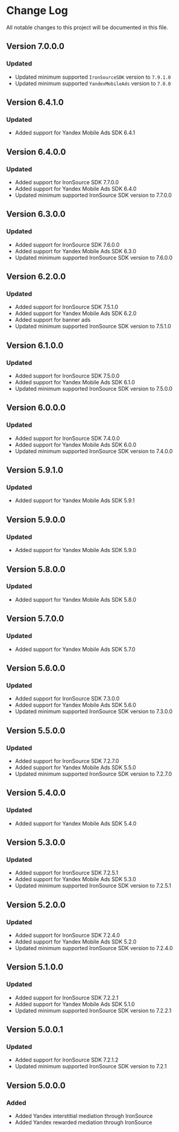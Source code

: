 # Change Log

All notable changes to this project will be documented in this file.

## Version 7.0.0.0

### Updated

- Updated minimum supported `IronSourceSDK` version to `7.9.1.0`
- Updated minimum supported `YandexMobileAds` version to `7.0.0`

## Version 6.4.1.0

### Updated

- Added support for Yandex Mobile Ads SDK 6.4.1

## Version 6.4.0.0

### Updated

- Added support for IronSource SDK 7.7.0.0
- Added support for Yandex Mobile Ads SDK 6.4.0
- Updated minimum supported IronSource SDK version to 7.7.0.0

## Version 6.3.0.0

### Updated

- Added support for IronSource SDK 7.6.0.0
- Added support for Yandex Mobile Ads SDK 6.3.0
- Updated minimum supported IronSource SDK version to 7.6.0.0

## Version 6.2.0.0

### Updated

- Added support for IronSource SDK 7.5.1.0
- Added support for Yandex Mobile Ads SDK 6.2.0
- Added support for banner ads
- Updated minimum supported IronSource SDK version to 7.5.1.0

## Version 6.1.0.0

### Updated

- Added support for IronSource SDK 7.5.0.0
- Added support for Yandex Mobile Ads SDK 6.1.0
- Updated minimum supported IronSource SDK version to 7.5.0.0

## Version 6.0.0.0

### Updated

- Added support for IronSource SDK 7.4.0.0
- Added support for Yandex Mobile Ads SDK 6.0.0
- Updated minimum supported IronSource SDK version to 7.4.0.0

## Version 5.9.1.0

### Updated

- Added support for Yandex Mobile Ads SDK 5.9.1

## Version 5.9.0.0

### Updated

- Added support for Yandex Mobile Ads SDK 5.9.0

## Version 5.8.0.0

### Updated

- Added support for Yandex Mobile Ads SDK 5.8.0

## Version 5.7.0.0

### Updated

- Added support for Yandex Mobile Ads SDK 5.7.0

## Version 5.6.0.0

### Updated

- Added support for IronSource SDK 7.3.0.0
- Added support for Yandex Mobile Ads SDK 5.6.0
- Updated minimum supported IronSource SDK version to 7.3.0.0

## Version 5.5.0.0

### Updated

- Added support for IronSource SDK 7.2.7.0
- Added support for Yandex Mobile Ads SDK 5.5.0
- Updated minimum supported IronSource SDK version to 7.2.7.0

## Version 5.4.0.0

### Updated

- Added support for Yandex Mobile Ads SDK 5.4.0

## Version 5.3.0.0

### Updated

- Added support for IronSource SDK 7.2.5.1
- Added support for Yandex Mobile Ads SDK 5.3.0
- Updated minimum supported IronSource SDK version to 7.2.5.1

## Version 5.2.0.0

### Updated

- Added support for IronSource SDK 7.2.4.0
- Added support for Yandex Mobile Ads SDK 5.2.0
- Updated minimum supported IronSource SDK version to 7.2.4.0

## Version 5.1.0.0

### Updated

- Added support for IronSource SDK 7.2.2.1
- Added support for Yandex Mobile Ads SDK 5.1.0
- Updated minimum supported IronSource SDK version to 7.2.2.1

## Version 5.0.0.1

### Updated

- Added support for IronSource SDK 7.2.1.2
- Updated minimum supported IronSource SDK version to 7.2.1

## Version 5.0.0.0

### Added

- Added Yandex interstitial mediation through IronSource
- Added Yandex rewarded mediation through IronSource

